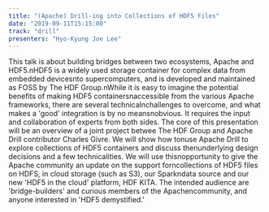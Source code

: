 ```yaml
---
title: "(Apache) Drill-ing into Collections of HDF5 Files"
date: "2019-09-11T15:15:00"
track: "drill"
presenters: "Hyo-Kyung Joe Lee"
---
```


This talk is about building bridges between two ecosystems, Apache and HDF5.nHDF5 is a widely used storage container for complex data from embedded devicesnto supercomputers, and is developed and maintained as FOSS by The HDF Group.nWhile it is easy to imagine the potential benefits of making HDF5 containersnaccessible from the various Apache frameworks, there are several technicalnchallenges to overcome, and what makes a 'good' integration is by no meansnobvious. It requires the input and collaboration of experts from both sides. The core of this presentation will be an overview of a joint project betwee The HDF Group and Apache Drill contributor Charles Givre. We will show how tonuse Apache Drill to explore collections of HDF5 containers and discuss thenunderlying design decisions and a few technicalities. We will use thisnopportunity to give the Apache community an update on the support forncollections of HDF5 files on HDFS, in cloud storage (such as S3), our Sparkndata source and our new 'HDF5 in the cloud' platform, HDF KITA. The intended audience are 'bridge-builders' and curious members of the Apachencommunity, and anyone interested in 'HDF5 demystified.'